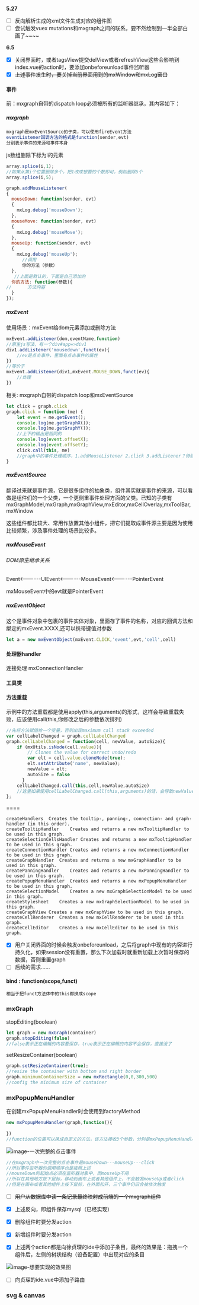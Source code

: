 **5.27**

- [ ] 反向解析生成的xml文件生成对应的组件图
- [ ] 尝试触发vuex mutations和mxgraph之间的联系，要不然绘制到一半全部白画了~~~~

**6.5**

- [x] 关闭界面时，或者tagsView提交delView或者refreshView这些会影响到index.vue的action时，要添加onbeforeunload事件监听器
- [x] ~~上述事件发生时，要关掉当前界面用到的mxWindow和mxLog窗口~~

#### 事件

前：mxgraph自带的dispatch loop必须被所有的监听器继承，其内容如下：

##### mxgraph

```js
mxgraph是mxEventSource的子类，可以使用fireEvent方法
eventListener回调方法的格式是function(sender,evt)
分别表示事件的来源和事件本身
```

js数组删除下标为i的元素

```js
array.splice(i,1);
//如果从第i个位置删除多个，把1改成想要的个数即可，例如删除5个
array.splice(i,5);
```



```js
graph.addMouseListener(
{
  mouseDown: function(sender, evt)
  {
    mxLog.debug('mouseDown');
  },
  mouseMove: function(sender, evt)
  {
    mxLog.debug('mouseMove');
  },
  mouseUp: function(sender, evt)
  {
    mxLog.debug('mouseUp');
      //调用 
      你的方法（参数）
  },
   //上面是默认的，下面是自己添加的
  你的方法: function(参数){
//      方法内容
  }
});
```

##### mxEvent

使用场景：mxEvent给dom元素添加或删除方法

```js
mxEvent.addListener(dom,eventName,function)
//原生js写法，有一个div#app=>div1
div1.addListener('mousedown',funct(ev){
	//ev是点击事件，里面有点击事件的属性                 
})
//等价于
mxEvent.addListener(div1,mxEvent.MOUSE_DOWN,funct(ev){
	//处理
})
```

相关: mxgraph自带的dispatch loop和mxEventSource

```js
let click = graph.click
graph.click = function (me) {
    let event = me.getEvent();
    console.log(me.getGraphX());
    console.log(me.getGraphY());
    //上下的输出是相同的
    console.log(event.offsetX);
    console.log(event.offsetY);
    click.call(this, me)
    //graph中的事件处理顺序，1.addMouseListener 2.click 3.addListener？待验证，这个可能不适用于鼠标事件
}
```



##### mxEventSource

翻译过来就是事件源，它是很多组件的抽象类，组件其实就是事件的来源，可以看做是组件们的一个父类，一个更侧重事件处理方面的父类。已知的子类有mxGraphModel,mxGraph,mxGraphView,mxEditor,mxCellOverlay,mxToolBar,mxWindow

这些组件都比较大、常用作放置其他小组件，把它们提取成事件源主要是因为使用比较频繁，涉及事件处理的场景比较多。

##### mxMouseEvent

###### DOM原生继承关系

Event<------UIEvent<------MouseEvent<------PointerEvent

mxMouseEvent中的evt就是PointerEvent

##### mxEventObject

这个是事件对象中包裹的事件实体对象，里面存了事件的名称，对应的回调方法和绑定的mxEvent.XXXX,还可以携带键值对参数

```js
let a = new mxEventObject(mxEvent.CLICK,'event',evt,'cell',cell)
```

#### 处理器handler

连接处理 mxConnectionHandler



#### 工具类

#### 方法重载

示例中的方法重载都是使用apply(this,arguments)的形式，这样会导致重载失败，应该使用call(this,你修改之后的参数依次排列)

```js
//先将方法赋值给一个变量，否则出现maximum call stack exceeded
var cellLabelChanged = graph.cellLabelChanged
graph.cellLabelChanged = function(cell, newValue, autoSize){
    if (mxUtils.isNode(cell.value)){
        // Clones the value for correct undo/redo
        var elt = cell.value.cloneNode(true);
        elt.setAttribute('name', newValue);
        newValue = elt;
        autoSize = false
      }
    cellLabelChanged.call(this,cell,newValue,autoSize)
    //这里如果使用cellLabelChanged.call(this,arguments)的话，会导致newValue等参数还是方法传入的值，并不是修改后的值
};
```

====

```text
createHandlers	Creates the tooltip-, panning-, connection- and graph-handler (in this order).
createTooltipHandler	Creates and returns a new mxTooltipHandler to be used in this graph.
createSelectionCellsHandler	Creates and returns a new mxTooltipHandler to be used in this graph.
createConnectionHandler	Creates and returns a new mxConnectionHandler to be used in this graph.
createGraphHandler	Creates and returns a new mxGraphHandler to be used in this graph.
createPanningHandler	Creates and returns a new mxPanningHandler to be used in this graph.
createPopupMenuHandler	Creates and returns a new mxPopupMenuHandler to be used in this graph.
createSelectionModel	Creates a new mxGraphSelectionModel to be used in this graph.
createStylesheet	Creates a new mxGraphSelectionModel to be used in this graph.
createGraphView	Creates a new mxGraphView to be used in this graph.
createCellRenderer	Creates a new mxCellRenderer to be used in this graph.
createCellEditor	Creates a new mxCellEditor to be used in this graph.
```

- [x] 用户关闭界面的时候会触发onbeforeunload，之后将graph中现有的内容进行持久化，如果session没有重置，那么下次加载时就重新加载上次暂时保存的数据，否则重置graph
- [ ] 后续的需求……

#### bind : function(scope,funct)

```js
相当于把funct方法体中的this都换成scope
```

### mxGraph

stopEditing(boolean)

```js
let graph = new mxGraph(container)
graph.stopEditing(false)
//false表示正在编辑的内容要保存，true表示正在编辑的内容不会保存，直接没了
```

setResizeContainer(boolean)

```js
graph.setResizeContainer(true);
//resize the container with bottom and right border
graph.minimumContainerSize = new mxRectangle(0,0,300,500)
//config the minimum size of container
```



### mxPopupMenuHandler

在创建mxPopupMenuHandler时会使用到factoryMethod

```js
new mxPopupMenuHandler(graph,function(){
    
})
//function的位置可以换成自定义的方法，该方法接收3个参数，分别是mxPopupMenuHandler，cell,event	
```

![image-一次完整的点击事件](.\images\mouseClick.jpg)

```js
//在mxgraph中一次完整的点击事件是mouseDown---mouseUp---click
//所以事件监听器的调用顺序也是按照上述
//mouseDown的起始点必须在监听器对象中，而mouseUp不用
//所以在其他地方按下鼠标，移动到画布上或者其他组件上，不会触发mouseUp或者click
//但是在画布或者其他组件上按下鼠标，在外面松开，三个事件仍旧会被依次触发
```

- [ ] ~~用户从数据库中读一条记录最终映射成前端的一个mxgraph组件~~
- [x] 上述反向，即组件保存mysql（已经实现）

- [x] 删除组件时要分发action
- [x] 新增组件时要分发action
- [x] 上述两个action都是向徐贞琛的ide中添加子条目，最终的效果是：拖拽一个组件后，左侧的树状结构（设备配置）中出现对应的条目

![image-想要实现的效果图](./images/xzc.jpg)

- [ ] 向贞琛的ide.vue中添加子路由

### svg & canvas

